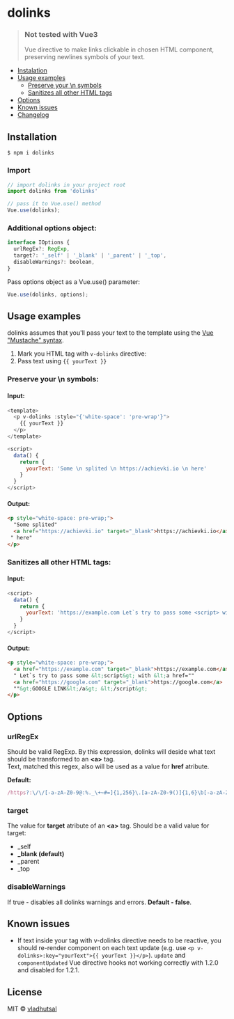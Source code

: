 # dolinks
> ### Not tested with Vue3
> Vue directive to make links clickable in chosen HTML component, preserving newlines symbols of your text.

  - [Instalation](#installation)
  - [Usage examples](#usage-examples)
    - [Preserve your \n symbols](#preserve-your-n-symbols)
    - [Sanitizes all other HTML tags](#sanitizes-all-other-html-tags)
  - [Options](#options)
  - [Known issues](#known-issues)
  - [Changelog](https://github.com/vladhutsal/dolinks/blob/main/CHANGELOG.md)


## Installation
```
$ npm i dolinks
```

### Import
```javascript
// import dolinks in your project root
import dolinks from 'dolinks'

// pass it to Vue.use() method
Vue.use(dolinks);
```

### Additional options object:
```javascript
interface IOptions {
  urlRegEx?: RegExp,
  target?: '_self' | '_blank' | '_parent' | '_top',
  disableWarnings?: boolean,
}
```
Pass options object as a Vue.use() parameter:
```javascript
Vue.use(dolinks, options);
```

## Usage examples
dolinks assumes that you'll pass your text to the template using the [Vue "Mustache" syntax](https://v2.vuejs.org/v2/guide/syntax.html#Text).
  1. Mark you HTML tag with ```v-dolinks``` directive:</br>
  2. Pass text using ```{{ yourText }}```

### Preserve your \n symbols:
#### Input:
```javascript
<template>
  <p v-dolinks :style="{'white-space': 'pre-wrap'}">
    {{ yourText }}
  </p>
</template>

<script>
  data() {
    return {
      yourText: 'Some \n splited \n https://achievki.io \n here'
    }
  }
</script>
```
#### Output: 
```html
<p style="white-space: pre-wrap;">
  "Some splited"
  <a href="https://achievki.io" target="_blank">https://achievki.io</a> 
 " here"
</p>
```

### Sanitizes all other HTML tags:
#### Input:
```javascript
<script>
  data() {
    return {
      yourText: 'https://example.com Let`s try to pass some <script> with <a href="https://google.com">GOOGLE LINK</a> <\/script>'
    }
  }
</script>
```
#### Output: 
```html
<p style="white-space: pre-wrap;">
  <a href="https://example.com" target="_blank">https://example.com</a>
  " Let`s try to pass some &lt;script&gt; with &lt;a href=""
  <a href="https://google.com" target="_blank">https://google.com</a>
  ""&gt;GOOGLE LINK&lt;/a&gt; &lt;/script&gt;
</p>
```

## Options
### urlRegEx
Should be valid RegExp. By this expression, dolinks will deside what text should be transformed to an **&lt;a>** tag.</br>
Text, matched this regex, also will be used as a value for **href** atribute.

**Default:**
```javascript
/https?:\/\/[-a-zA-Z0-9@:%._\+~#=]{1,256}\.[a-zA-Z0-9()]{1,6}\b[-a-zA-Z0-9@:%._\+~#=\/]{0,2048}/
```

### target
The value for **target** atribute of an **&lt;a>** tag. Should be a valid value for target:
  - _self
  - **_blank (default)**
  - _parent
  - _top

### disableWarnings
If true - disables all dolinks warnings and errors. **Default - false**.

## Known issues
- If text inside your tag with v-dolinks directive needs to be reactive, you should re-render component on each text update (e.g. use `<p v-dolinks>:key="yourText">{{ yourText }}</p>`). `update` and `componentUpdated` Vue directive hooks not working correctly with 1.2.0 and disabled for 1.2.1.

## License
MIT © [vladhutsal](https://github.com/vladhutsal)
